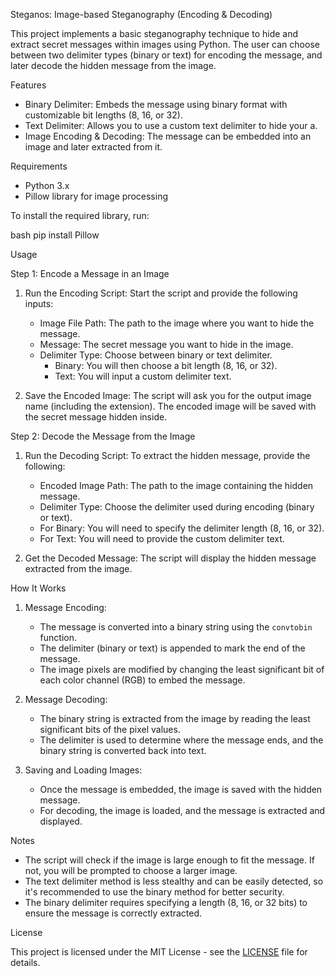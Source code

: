 Steganos: Image-based Steganography (Encoding & Decoding)

This project implements a basic steganography technique to hide and extract secret messages within images using Python. The user can choose between two delimiter types (binary or text) for encoding the message, and later decode the hidden message from the image.

Features

- Binary Delimiter: Embeds the message using binary format with customizable bit lengths (8, 16, or 32).
- Text Delimiter: Allows you to use a custom text delimiter to hide your a.
- Image Encoding & Decoding: The message can be embedded into an image and later extracted from it.

Requirements

- Python 3.x
- Pillow library for image processing

To install the required library, run:

bash
pip install Pillow

Usage

Step 1: Encode a Message in an Image

1. Run the Encoding Script: Start the script and provide the following inputs:
    - Image File Path: The path to the image where you want to hide the message.
    - Message: The secret message you want to hide in the image.
    - Delimiter Type: Choose between binary or text delimiter.
        - Binary: You will then choose a bit length (8, 16, or 32).
        - Text: You will input a custom delimiter text.
   
2. Save the Encoded Image: The script will ask you for the output image name (including the extension). The encoded image will be saved with the secret message hidden inside.

Step 2: Decode the Message from the Image

1. Run the Decoding Script: To extract the hidden message, provide the following:
    - Encoded Image Path: The path to the image containing the hidden message.
    - Delimiter Type: Choose the delimiter used during encoding (binary or text).
    - For Binary: You will need to specify the delimiter length (8, 16, or 32).
    - For Text: You will need to provide the custom delimiter text.

2. Get the Decoded Message: The script will display the hidden message extracted from the image.

How It Works

1. Message Encoding:
   - The message is converted into a binary string using the `convtobin` function.
   - The delimiter (binary or text) is appended to mark the end of the message.
   - The image pixels are modified by changing the least significant bit of each color channel (RGB) to embed the message.

2. Message Decoding:
   - The binary string is extracted from the image by reading the least significant bits of the pixel values.
   - The delimiter is used to determine where the message ends, and the binary string is converted back into text.

3. Saving and Loading Images:
   - Once the message is embedded, the image is saved with the hidden message.
   - For decoding, the image is loaded, and the message is extracted and displayed.

Notes

- The script will check if the image is large enough to fit the message. If not, you will be prompted to choose a larger image.
- The text delimiter method is less stealthy and can be easily detected, so it's recommended to use the binary method for better security.
- The binary delimiter requires specifying a length (8, 16, or 32 bits) to ensure the message is correctly extracted.

License

This project is licensed under the MIT License - see the [LICENSE](LICENSE) file for details.
